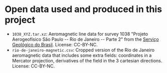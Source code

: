 # Open data used and produced in this project

* `1038_XYZ.tar.xz`: Aeromagnetic line data for survey 1038 "Projeto Aerogeofísico São Paulo -- Rio de Janeiro -- Parte 2" from the [Serviço Geológico do Brasil](https://geosgb.sgb.gov.br). License: CC-BY-NC.
* `rio-de-janeiro-magnetic.csv`: Cropped version of the Rio de Janeiro aeromagnetic data that includes some extra fields: coordinates in a Mercator projection, derivatives of the field in the 3 cartesian directions. License: CC-BY-NC.
